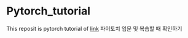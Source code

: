 # Pytorch_tutorial

This reposit is pytorch tutorial of [link](https://pytorch.org/tutorials/beginner/deep_learning_60min_blitz.html)
파이토치 입문 및 복습할 때 확인하기

